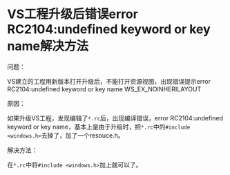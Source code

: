 # VS工程升级后错误error RC2104:undefined keyword or key name解决方法

问题：

VS建立的工程用新版本打开升级后，不能打开资源视图，出现错误提示error RC2104:undefined keyword or key name  WS_EX_NOINHERILAYOUT

原因：

如果升级VS工程，发现编辑了`*.rc`后，出现编译错误，error RC2104:undefined keyword or key name，基本上是由于升级时，把`*.rc`中的`#include <windows.h>`去掉了，加了一个resouce.h。

解决方法：

在`*.rc`中将`#include <windows.h>`加上就可以了。